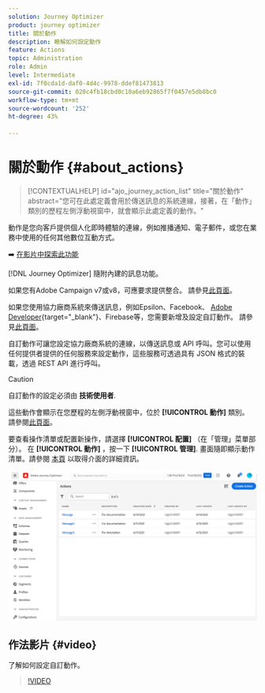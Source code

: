 ```yaml
---
solution: Journey Optimizer
product: journey optimizer
title: 關於動作
description: 瞭解如何設定動作
feature: Actions
topic: Administration
role: Admin
level: Intermediate
exl-id: 7f0cda1d-daf0-4d4c-9978-ddef81473813
source-git-commit: 020c4fb18cbd0c10a6eb92865f7f0457e5db8bc0
workflow-type: tm+mt
source-wordcount: '252'
ht-degree: 43%

---
```


# 關於動作 {#about_actions}

>[!CONTEXTUALHELP]
>id="ajo_journey_action_list"
>title="關於動作"
>abstract="您可在此處定義會用於傳送訊息的系統連線，接著，在「動作」類別的歷程左側浮動視窗中，就會顯示此處定義的動作。"

動作是您向客戶提供個人化即時體驗的連線，例如推播通知、電子郵件，或您在業務中使用的任何其他數位互動方式。

➡️ [在影片中探索此功能](#video)

[!DNL Journey Optimizer] 隨附內建的訊息功能。

如果您有Adobe Campaign v7或v8，可應要求提供整合。 請參見[此頁面](../action/acc-action.md)。

如果您使用協力廠商系統來傳送訊息，例如Epsilon、Facebook、 [Adobe Developer](https://developer.adobe.com){target=&quot;_blank&quot;}、Firebase等，您需要新增及設定自訂動作。 請參見[此頁面](../action/about-custom-action-configuration.md)。

自訂動作可讓您設定協力廠商系統的連線，以傳送訊息或 API 呼叫。您可以使用任何提供者提供的任何服務來設定動作，這些服務可透過具有 JSON 格式的裝載，透過 REST API 進行呼叫。

>[!CAUTION]
>
>自訂動作的設定必須由 **技術使用者**.

這些動作會顯示在您歷程的左側浮動視窗中，位於 **[!UICONTROL 動作]** 類別。 請參閱[此頁面](../building-journeys/about-journey-activities.md#action-activities)。

要查看操作清單或配置新操作，請選擇 **[!UICONTROL 配置]** （在「管理」菜單部分）。 在  **[!UICONTROL 動作]** ，按一下 **[!UICONTROL 管理]**. 畫面隨即顯示動作清單。請參閱 [本頁](../start/user-interface.md) 以取得介面的詳細資訊。

![](assets/custom1.png)

## 作法影片 {#video}

了解如何設定自訂動作。

>[!VIDEO](https://video.tv.adobe.com/v/334257?quality=12)
